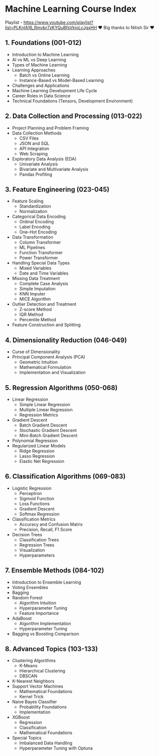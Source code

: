 # Machine Learning Course Index
Playlist - https://www.youtube.com/playlist?list=PLKnIA16_Rmvbr7zKYQuBfsVkjoLcJgxHH
❤️ Big thanks to Nitish Sir ❤️

## 1. Foundations (001-012)
- Introduction to Machine Learning
- AI vs ML vs Deep Learning
- Types of Machine Learning
- Learning Approaches
  - Batch vs Online Learning
  - Instance-Based vs Model-Based Learning
- Challenges and Applications
- Machine Learning Development Life Cycle
- Career Roles in Data Science
- Technical Foundations (Tensors, Development Environment)

## 2. Data Collection and Processing (013-022)
- Project Planning and Problem Framing
- Data Collection Methods
  - CSV Files
  - JSON and SQL
  - API Integration
  - Web Scraping
- Exploratory Data Analysis (EDA)
  - Univariate Analysis
  - Bivariate and Multivariate Analysis
  - Pandas Profiling

## 3. Feature Engineering (023-045)
- Feature Scaling
  - Standardization
  - Normalization
- Categorical Data Encoding
  - Ordinal Encoding
  - Label Encoding
  - One-Hot Encoding
- Data Transformation
  - Column Transformer
  - ML Pipelines
  - Function Transformer
  - Power Transformer
- Handling Special Data Types
  - Mixed Variables
  - Date and Time Variables
- Missing Data Treatment
  - Complete Case Analysis
  - Simple Imputation
  - KNN Imputer
  - MICE Algorithm
- Outlier Detection and Treatment
  - Z-score Method
  - IQR Method
  - Percentile Method
- Feature Construction and Splitting

## 4. Dimensionality Reduction (046-049)
- Curse of Dimensionality
- Principal Component Analysis (PCA)
  - Geometric Intuition
  - Mathematical Formulation
  - Implementation and Visualization

## 5. Regression Algorithms (050-068)
- Linear Regression
  - Simple Linear Regression
  - Multiple Linear Regression
  - Regression Metrics
- Gradient Descent
  - Batch Gradient Descent
  - Stochastic Gradient Descent
  - Mini-Batch Gradient Descent
- Polynomial Regression
- Regularized Linear Models
  - Ridge Regression
  - Lasso Regression
  - Elastic Net Regression

## 6. Classification Algorithms (069-083)
- Logistic Regression
  - Perceptron
  - Sigmoid Function
  - Loss Functions
  - Gradient Descent
  - Softmax Regression
- Classification Metrics
  - Accuracy and Confusion Matrix
  - Precision, Recall, F1 Score
- Decision Trees
  - Classification Trees
  - Regression Trees
  - Visualization
  - Hyperparameters

## 7. Ensemble Methods (084-102)
- Introduction to Ensemble Learning
- Voting Ensembles
- Bagging
- Random Forest
  - Algorithm Intuition
  - Hyperparameter Tuning
  - Feature Importance
- AdaBoost
  - Algorithm Implementation
  - Hyperparameter Tuning
- Bagging vs Boosting Comparison

## 8. Advanced Topics (103-133)
- Clustering Algorithms
  - K-Means
  - Hierarchical Clustering
  - DBSCAN
- K-Nearest Neighbors
- Support Vector Machines
  - Mathematical Foundations
  - Kernel Trick
- Naive Bayes Classifier
  - Probability Foundations
  - Implementation
- XGBoost
  - Regression
  - Classification
  - Mathematical Foundations
- Special Topics
  - Imbalanced Data Handling
  - Hyperparameter Tuning with Optuna
